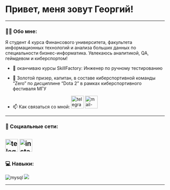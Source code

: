 # Привет, меня зовут Георгий!

---

### :man_technologist: Обо мне:

Я студент 4 курса Финансового университета, факультета информационных технологий и анализа больших данных по специальности бизнес-информатика. Увлекаюсь аналитикой, QA, геймдевом и киберспортом!

- :telescope: оканчиваю курсы SkillFactory: Инженер по ручному тестированию

- :seedling: Золотой призер, капитан, в составе киберспортивной команды “Zero” по дисциплине “Dota 2” в рамках киберспортивного фестиваля МГУ

- :mailbox: Как связаться со мной: [<img src='https://cdn.jsdelivr.net/npm/simple-icons@3.0.1/icons/telegram.svg' alt='telegram' height='40'>](https://t.me/Thain87)  [<img src='https://cdn.jsdelivr.net/npm/simple-icons@3.0.1/icons/mail-dot-ru.svg' alt='mail-dot-ru' height='40'>](vakarian.2000@mail.ru)

---

### 🤝 Социальные сети:
[<img src='https://cdn.jsdelivr.net/npm/simple-icons@3.0.1/icons/telegram.svg' alt='telegram' height='40'>](https://t.me/Thain87)
[<img src='https://cdn.jsdelivr.net/npm/simple-icons@3.0.1/icons/instagram.svg' alt='instagram' height='40'>](https://www.instagram.com/mr.thain007/) 
---

### 💻 Навыки:

<img alt="mysql" src="https://img.shields.io/badge/MySQL-005C84?style=for-the-badge&logo=mysql&logoColor=white">                 
<img src="https://img.shields.io/badge/Tableau-E97627?style=for-the-badge&logo=Tableau&logoColor=white" /> 




<br/>  

---
<!-- ### 💻 Образование:

| Бакалавр: Финансовый университет при Правительстве РФ (бывш. ФА при Правительстве РФ)  | Дата                          |
Факультет информационных технологий и анализа больших данных: Бизнес-информатика         | 10/2019 - по сегодняшний день |
| ----------------------------------------------------------------| :-----------------:  |                               |
| Курсы |                                                                                |                               |
| SkillFactory: Инженер по ручному тестированию                                          | 03/2023 - по сегодняшний день |
--- -->
